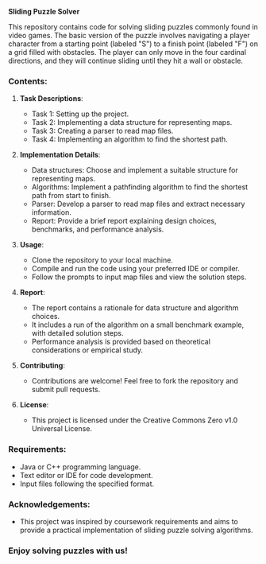 **Sliding Puzzle Solver**

This repository contains code for solving sliding puzzles commonly found in video games. The basic version of the puzzle involves navigating a player character from a starting point (labeled "S") to a finish point (labeled "F") on a grid filled with obstacles. The player can only move in the four cardinal directions, and they will continue sliding until they hit a wall or obstacle.

### Contents:

1. **Task Descriptions**: 
    - Task 1: Setting up the project.
    - Task 2: Implementing a data structure for representing maps.
    - Task 3: Creating a parser to read map files.
    - Task 4: Implementing an algorithm to find the shortest path.

2. **Implementation Details**:
    - Data structures: Choose and implement a suitable structure for representing maps.
    - Algorithms: Implement a pathfinding algorithm to find the shortest path from start to finish.
    - Parser: Develop a parser to read map files and extract necessary information.
    - Report: Provide a brief report explaining design choices, benchmarks, and performance analysis.

3. **Usage**:
    - Clone the repository to your local machine.
    - Compile and run the code using your preferred IDE or compiler.
    - Follow the prompts to input map files and view the solution steps.

4. **Report**:
    - The report contains a rationale for data structure and algorithm choices.
    - It includes a run of the algorithm on a small benchmark example, with detailed solution steps.
    - Performance analysis is provided based on theoretical considerations or empirical study.

5. **Contributing**:
    - Contributions are welcome! Feel free to fork the repository and submit pull requests.

6. **License**:
    - This project is licensed under the Creative Commons Zero v1.0 Universal License.

### Requirements:
- Java or C++ programming language.
- Text editor or IDE for code development.
- Input files following the specified format.

### Acknowledgements:
- This project was inspired by coursework requirements and aims to provide a practical implementation of sliding puzzle solving algorithms.


### Enjoy solving puzzles with us!
